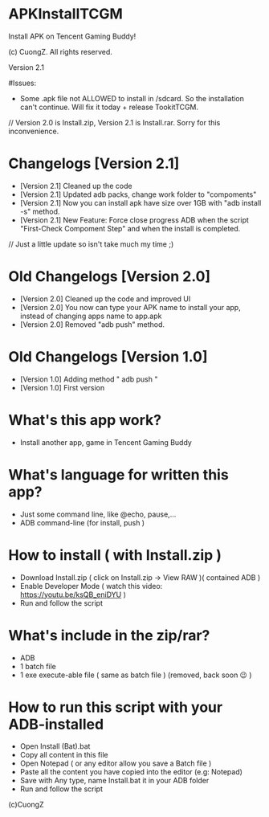 ﻿# APKInstallTCGM
Install APK on Tencent Gaming Buddy!

(c) CuongZ. All rights reserved.

Version 2.1

#Issues:
+ Some .apk file not ALLOWED to install in /sdcard. So the installation can't continue. Will fix it today + release TookitTCGM.  

// Version 2.0 is Install.zip, Version 2.1 is Install.rar. Sorry for this inconvenience.
# Changelogs [Version 2.1]
+ [Version 2.1] Cleaned up the code
+ [Version 2.1] Updated adb packs, change work folder to "compoments"
+ [Version 2.1] Now you can install apk have size over 1GB with "adb install -s" method.
+ [Version 2.1] New Feature: Force close progress ADB when the script "First-Check Compoment Step" and when the install is completed.


// Just a little update so isn't take much my time ;)
# Old Changelogs [Version 2.0]
+ [Version 2.0] Cleaned up the code and improved UI 
+ [Version 2.0] You now can type your APK name to install your app, instead of changing apps name to app.apk
+ [Version 2.0] Removed "adb push" method.
# Old Changelogs [Version 1.0]
+ [Version 1.0] Adding method " adb push "
+ [Version 1.0] First version

# What's this app work?
+ Install another app, game in Tencent Gaming Buddy
# What's language for written this app?
+ Just some command line, like @echo, pause,...
+ ADB command-line (for install, push )


# How to install ( with Install.zip )
+ Download Install.zip ( click on Install.zip -> View RAW )( contained ADB )
+ Enable Developer Mode ( watch this video: https://youtu.be/ksQB_eniDYU )
+ Run and follow the script
# What's include in the zip/rar?
+ ADB
+ 1 batch file
+ 1 exe execute-able file ( same as batch file ) (removed, back soon 😉 )


# How to run this script with your ADB-installed
+ Open Install (Bat).bat
+ Copy all content in this file
+ Open Notepad ( or any editor allow you save a Batch file )
+ Paste all the content you have copied into the editor (e.g: Notepad)
+ Save with Any type, name Install.bat it in your ADB folder
+ Run and follow the script


(c)CuongZ
